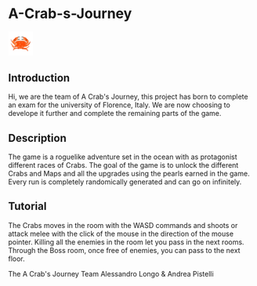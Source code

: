 # A-Crab-s-Journey

<img src="Move vertical.gif" width=10% height=10%/>


## Introduction

Hi, we are the team of A Crab's Journey, this project has born to complete an exam for the university of Florence, Italy.
We are now choosing to develope it further and complete the remaining parts of the game.

## Description

The game is a roguelike adventure set in the ocean with as protagonist different races of Crabs.
The goal of the game is to unlock the different Crabs and Maps and all the upgrades using the pearls earned in the game.
Every run is completely randomically generated and can go on infinitely.

## Tutorial
The Crabs moves in the room with the WASD commands and shoots or attack melee with the click of the mouse in the direction of the mouse pointer.
Killing all the enemies in the room let you pass in the next rooms.
Through the Boss room, once free of enemies, you can pass to the next floor.




The A Crab's Journey Team
Alessandro Longo & Andrea Pistelli
